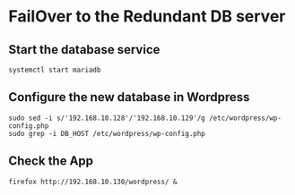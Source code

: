# FailOver to the Redundant DB server



## Start the database service
```
systemctl start mariadb
```

## Configure the new database in Wordpress
<!--
```
sudo vim /etc/wordpress/wp-config.php
```

```
define( 'DB_HOST', '192.168.10.129' );
```

or -->

```
sudo sed -i s/'192.168.10.128'/'192.168.10.129'/g /etc/wordpress/wp-config.php
sudo grep -i DB_HOST /etc/wordpress/wp-config.php
```

## Check the App
```
firefox http://192.168.10.130/wordpress/ &
```